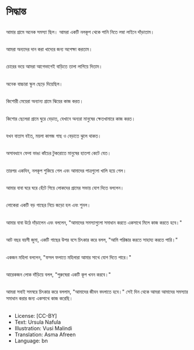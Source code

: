 # সিদ্ধান্ত

##
আমার গ্রামে অনেক সমস্যা ছিল। আমরা একটি নলকূপ থেকে পানি নিতে লম্বা লাইনে দাঁড়াতাম।

##
আমরা অন্যদের দান করা খাদ্যের জন্য অপেক্ষা করতাম।

##
চোরের ভয়ে আমরা আগেভাগেই বাড়িতে তালা লাগিয়ে দিতাম।

##
অনেক বাচ্চারা স্কুল ছেড়ে দিয়েছিল।

##
কিশোরী মেয়েরা অন্যান্য গ্রামে ঝিয়ের কাজ করত।

##
কিশোর ছেলেরা গ্রামে ঘুরে বেড়াত, যেখানে অন্যরা মানুষের ক্ষেতখামারে কাজ করত।

##
যখন বাতাস বইত, ময়লা কাগজ গাছ ও বেড়াতে ঝুলে থাকত।

##
অসাবধানে ফেলা ভাঙা কাঁচের টুকরোতে মানুষের হাতপা কেটে যেত।

##
তারপর একদিন, নলকূপ শুকিয়ে গেল এবং আমাদের পাত্রগুলো খালি হয়ে গেল।

##
আমার বাবা ঘরে ঘরে হেঁটে গিয়ে লোকদের গ্রামের সভায় যোগ দিতে বললেন।

##
লোকেরা একটি বড় গাছের নিচে জড়ো হল এবং শুনল।

##
আমার বাবা উঠে দাঁড়ালেন এবং বললেন, "আমাদের সমস্যাগুলো সমাধান করতে একসাথে মিলে কাজ করতে হবে।"

##
আট বছর বয়সী জুমা, একটি গাছের উপর বসে চিৎকার করে বলল, "আমি পরিষ্কার করতে সাহায্য করতে পারি।"

##
একজন মহিলা বললেন, "ফসল ফলাতে মহিলারা আমার সাথে যোগ দিতে পারে।"

##
আরেকজন লোক দাঁড়িয়ে বলল, "পুরুষেরা একটি কূপ খনন করবে।"

##
আমরা সবাই সমস্বরে চিৎকার করে বললাম, "আমাদের জীবন বদলাতে হবে।" সেই দিন থেকে আমরা আমাদের সমস্যার সমাধান করার জন্য একসাথে কাজ করেছি।

##
* License: [CC-BY]
* Text: Ursula Nafula
* Illustration: Vusi Malindi
* Translation: Asma Afreen
* Language: bn
